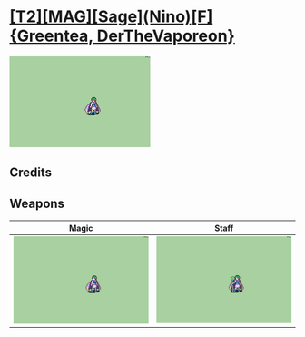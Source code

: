 # [\[T2\]\[MAG\]\[Sage\]\(Nino\)\[F\]{Greentea, DerTheVaporeon}](./)

<img src="./6.%20Magic/Magic_000.png" alt="[T2][MAG][Sage](Nino)[F]{Greentea, DerTheVaporeon} standing" />

## Credits



## Weapons


|Magic |Staff |
|  :---: | :---: |
| <img alt="Magic animation" src="./6.%20Magic/Magic.gif" /> | <img alt="Staff animation" src="./7.%20Staff/Staff.gif" /> |
